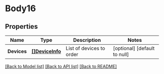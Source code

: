 # Body16

## Properties
Name | Type | Description | Notes
------------ | ------------- | ------------- | -------------
**Devices** | [**[]DeviceInfo**](DeviceInfo.md) | List of devices to order | [optional] [default to null]

[[Back to Model list]](../README.md#documentation-for-models) [[Back to API list]](../README.md#documentation-for-api-endpoints) [[Back to README]](../README.md)


